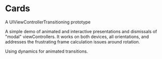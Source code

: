 Cards
=====

A UIViewControllerTransitioning prototype

A simple demo of animated and interactive presentations and dismissals of "modal" viewControllers. It works on both devices, all orientations, and addresses the frustrating frame calculation issues around rotation. 

Using dynamics for animated transitions. 
